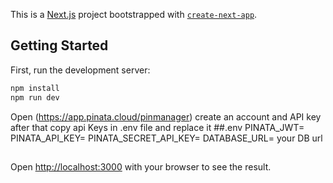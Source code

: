 This is a [Next.js](https://nextjs.org/) project bootstrapped with [`create-next-app`](https://github.com/vercel/next.js/tree/canary/packages/create-next-app).

## Getting Started

First, run the development server:


```bash
npm install
npm run dev

```

Open (https://app.pinata.cloud/pinmanager) create an account and API key after that copy api Keys in .env file and replace it
##.env
PINATA_JWT=
PINATA_API_KEY=
PINATA_SECRET_API_KEY=
DATABASE_URL= your DB url
##
Open [http://localhost:3000](http://localhost:3000) with your browser to see the result.


